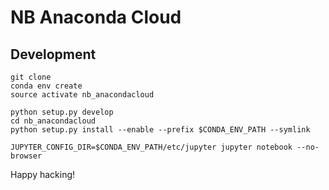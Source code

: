 # NB Anaconda Cloud

## Development

```
git clone
conda env create
source activate nb_anacondacloud

python setup.py develop
cd nb_anacondacloud
python setup.py install --enable --prefix $CONDA_ENV_PATH --symlink

JUPYTER_CONFIG_DIR=$CONDA_ENV_PATH/etc/jupyter jupyter notebook --no-browser
```

 Happy hacking!
